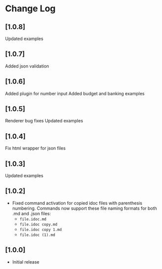 # Change Log

## [1.0.8]

Updated examples

## [1.0.7]

Added json validation

## [1.0.6]

Added plugin for number input
Added budget and banking examples

## [1.0.5]

Renderer bug fixes
Updated examples

## [1.0.4]

Fix html wrapper for json files

## [1.0.3]

Updated examples

## [1.0.2]

- Fixed command activation for copied idoc files with parenthesis numbering. Commands now support these file naming formats for both .md and .json files:
  - `file.idoc.md`
  - `file.idoc copy.md`
  - `file.idoc copy 1.md`
  - `file.idoc (1).md`

## [1.0.0]

- Initial release
